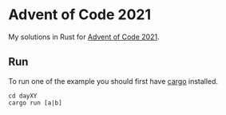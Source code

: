 # Advent of Code 2021
My solutions in Rust for [Advent of Code 2021](https://adventofcode.com/2021).

## Run
To run one of the example you should first have [cargo](https://doc.rust-lang.org/cargo/) installed.
```
cd dayXY
cargo run [a|b]
```
